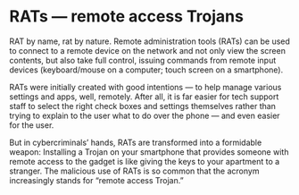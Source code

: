 <h1>RATs — remote access Trojans</h1>

RAT by name, rat by nature. Remote administration tools (RATs) can be used to connect to a remote device on the network and not only view the screen contents, but also take full control, issuing commands from remote input devices (keyboard/mouse on a computer; touch screen on a smartphone).

RATs were initially created with good intentions — to help manage various settings and apps, well, remotely. After all, it is far easier for tech support staff to select the right check boxes and settings themselves rather than trying to explain to the user what to do over the phone — and even easier for the user.

But in cybercriminals’ hands, RATs are transformed into a formidable weapon: Installing a Trojan on your smartphone that provides someone with remote access to the gadget is like giving the keys to your apartment to a stranger. The malicious use of RATs is so common that the acronym increasingly stands for “remote access Trojan.”
